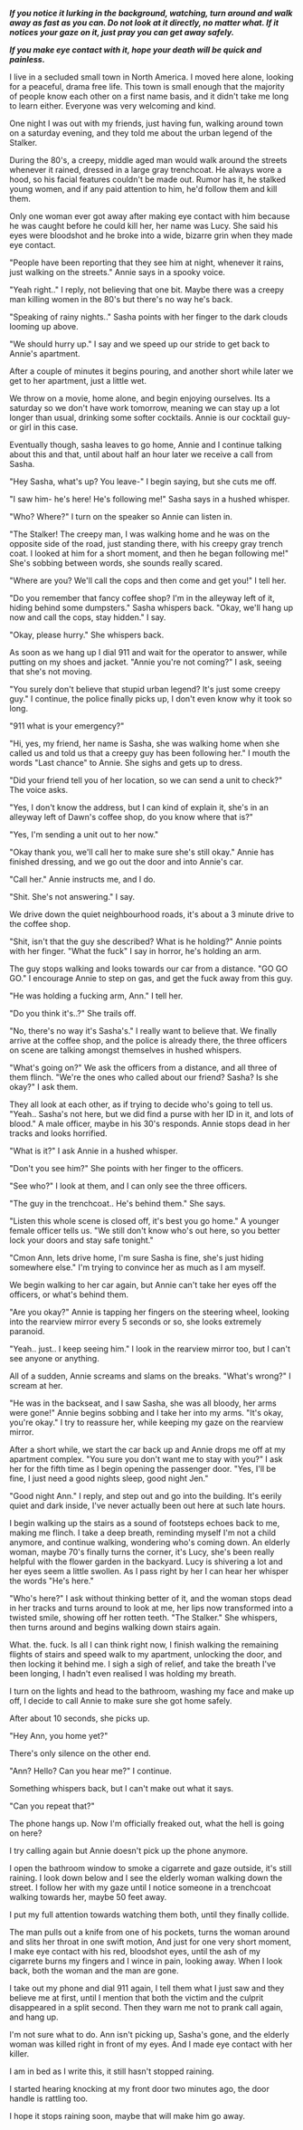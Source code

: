 ***If you notice it lurking in the background, watching, turn around and walk away as fast as you can. Do not look at it directly, no matter what. If it notices your gaze on it, just pray you can get away safely.***

***If you make eye contact with it, hope your death will be quick and painless.***

I live in a secluded small town in North America. I moved here alone, looking for a peaceful, drama free life. This town is small enough that the majority of people know each other on a first name basis, and it didn't take me long to learn either. Everyone was very welcoming and kind.

One night I was out with my friends, just having fun, walking around town on a saturday evening, and they told me about the urban legend of the Stalker.

During the 80's, a creepy, middle aged man would walk around the streets whenever it rained, dressed in a large gray trenchcoat. He always wore a hood, so his facial features couldn't be made out. Rumor has it, he stalked young women, and if any paid attention to him, he'd follow them and kill them.

Only one woman ever got away after making eye contact with him because he was caught before he could kill her, her name was Lucy. She said his eyes were bloodshot and he broke into a wide, bizarre grin when they made eye contact.

"People have been reporting that they see him at night, whenever it rains, just walking on the streets." Annie says in a spooky voice.

"Yeah right.." I reply, not believing that one bit. Maybe there was a creepy man killing women in the 80's but there's no way he's back.

"Speaking of rainy nights.." Sasha points with her finger to the dark clouds looming up above.

"We should hurry up." I say and we speed up our stride to get back to Annie's apartment.

After a couple of minutes it begins pouring, and another short while later we get to her apartment, just a little wet.

We throw on a movie, home alone, and begin enjoying ourselves. Its a saturday so we don't have work tomorrow, meaning we can stay up a lot longer than usual, drinking some softer cocktails. Annie is our cocktail guy- or girl in this case.

Eventually though, sasha leaves to go home, Annie and I continue talking about this and that, until about half an hour later we receive a call from Sasha.

"Hey Sasha, what's up? You leave-" I begin saying, but she cuts me off.

"I saw him- he's here! He's following me!" Sasha says in a hushed whisper.

"Who? Where?" I turn on the speaker so Annie can listen in.

"The Stalker! The creepy man, I was walking home and he was on the opposite side of the road, just standing there, with his creepy gray trench coat. I looked at him for a short moment, and then he began following me!" She's sobbing between words, she sounds really scared.

"Where are you? We'll call the cops and then come and get you!" I tell her.

"Do you remember that fancy coffee shop? I'm in the alleyway left of it, hiding behind some dumpsters." Sasha whispers back. "Okay, we'll hang up now and call the cops, stay hidden." I say.

"Okay, please hurry." She whispers back.

As soon as we hang up I dial 911 and wait for the operator to answer, while putting on my shoes and jacket. "Annie you're not coming?" I ask, seeing that she's not moving.

"You surely don't believe that stupid urban legend? It's just some creepy guy." I continue, the police finally picks up, I don't even know why it took so long.

"911 what is your emergency?"

"Hi, yes, my friend, her name is Sasha, she was walking home when she called us and told us that a creepy guy has been following her." I mouth the words "Last chance" to Annie. She sighs and gets up to dress.

"Did your friend tell you of her location, so we can send a unit to check?" The voice asks.

"Yes, I don't know the address, but I can kind of explain it, she's in an alleyway left of Dawn's coffee shop, do you know where that is?"

"Yes, I'm sending a unit out to her now."

"Okay thank you, we'll call her to make sure she's still okay." Annie has finished dressing, and we go out the door and into Annie's car.

"Call her." Annie instructs me, and I do.

"Shit. She's not answering." I say.

We drive down the quiet neighbourhood roads, it's about a 3 minute drive to the coffee shop.

"Shit, isn't that the guy she described? What is he holding?" Annie points with her finger. "What the fuck" I say in horror, he's holding an arm.

The guy stops walking and looks towards our car from a distance. "GO GO GO." I encourage Annie to step on gas, and get the fuck away from this guy.

"He was holding a fucking arm, Ann." I tell her.

"Do you think it's..?" She trails off.

"No, there's no way it's Sasha's." I really want to believe that. We finally arrive at the coffee shop, and the police is already there, the three officers on scene are talking amongst themselves in hushed whispers.

"What's going on?" We ask the officers from a distance, and all three of them flinch. "We're the ones who called about our friend? Sasha? Is she okay?" I ask them.

They all look at each other, as if trying to decide who's going to tell us. "Yeah.. Sasha's not here, but we did find a purse with her ID in it, and lots of blood." A male officer, maybe in his 30's responds. Annie stops dead in her tracks and looks horrified.

"What is it?" I ask Annie in a hushed whisper.

"Don't you see him?" She points with her finger to the officers.

"See who?" I look at them, and I can only see the three officers.

"The guy in the trenchcoat.. He's behind them." She says.

"Listen this whole scene is closed off, it's best you go home." A younger female officer tells us. "We still don't know who's out here, so you better lock your doors and stay safe tonight."

"Cmon Ann, lets drive home, I'm sure Sasha is fine, she's just hiding somewhere else." I'm trying to convince her as much as I am myself.

We begin walking to her car again, but Annie can't take her eyes off the officers, or what's behind them.

"Are you okay?" Annie is tapping her fingers on the steering wheel, looking into the rearview mirror every 5 seconds or so, she looks extremely paranoid.

"Yeah.. just.. I keep seeing him." I look in the rearview mirror too, but I can't see anyone or anything.

All of a sudden, Annie screams and slams on the breaks. "What's wrong?" I scream at her.

"He was in the backseat, and I saw Sasha, she was all bloody, her arms were gone!" Annie begins sobbing and I take her into my arms. "It's okay, you're okay." I try to reassure her, while keeping my gaze on the rearview mirror.

After a short while, we start the car back up and Annie drops me off at my apartment complex. "You sure you don't want me to stay with you?" I ask her for the fifth time as I begin opening the passenger door. "Yes, I'll be fine, I just need a good nights sleep, good night Jen."

"Good night Ann." I reply, and step out and go into the building. It's eerily quiet and dark inside, I've never actually been out here at such late hours.

I begin walking up the stairs as a sound of footsteps echoes back to me, making me flinch. I take a deep breath, reminding myself I'm not a child anymore, and continue walking, wondering who's coming down. An elderly woman, maybe 70's finally turns the corner, it's Lucy, she's been really helpful with the flower garden in the backyard. Lucy is shivering a lot and her eyes seem a little swollen. As I pass right by her I can hear her whisper the words "He's here."

"Who's here?" I ask without thinking better of it, and the woman stops dead in her tracks and turns around to look at me, her lips now transformed into a twisted smile, showing off her rotten teeth. "The Stalker." She whispers, then turns around and begins walking down stairs again.

What. the. fuck. Is all I can think right now, I finish walking the remaining flights of stairs and speed walk to my apartment, unlocking the door, and then locking it behind me. I sigh a sigh of relief, and take the breath I've been longing, I hadn't even realised I was holding my breath.

I turn on the lights and head to the bathroom, washing my face and make up off, I decide to call Annie to make sure she got home safely.

After about 10 seconds, she picks up.

"Hey Ann, you home yet?"

There's only silence on the other end.

"Ann? Hello? Can you hear me?" I continue.

Something whispers back, but I can't make out what it says.

"Can you repeat that?"

The phone hangs up. Now I'm officially freaked out, what the hell is going on here?

I try calling again but Annie doesn't pick up the phone anymore.

I open the bathroom window to smoke a cigarrete and gaze outside, it's still raining. I look down below and I see the elderly woman walking down the street. I follow her with my gaze until I notice someone in a trenchcoat walking towards her, maybe 50 feet away.

I put my full attention towards watching them both, until they finally collide.

The man pulls out a knife from one of his pockets, turns the woman around and slits her throat in one swift motion, And just for one very short moment, I make eye contact with his red, bloodshot eyes, until the ash of my cigarrete burns my fingers and I wince in pain, looking away. When I look back, both the woman and the man are gone.

I take out my phone and dial 911 again, I tell them what I just saw and they believe me at first, until I mention that both the victim and the culprit disappeared in a split second. Then they warn me not to prank call again, and hang up.

I'm not sure what to do. Ann isn't picking up, Sasha's gone, and the elderly woman was killed right in front of my eyes. And I made eye contact with her killer.

I am in bed as I write this, it still hasn't stopped raining.

I started hearing knocking at my front door two minutes ago, the door handle is rattling too.

I hope it stops raining soon, maybe that will make him go away.